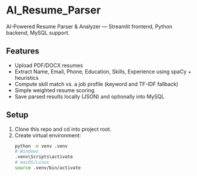 # AI_Resume_Parser

AI-Powered Resume Parser & Analyzer — Streamlit frontend, Python backend, MySQL support.

## Features
- Upload PDF/DOCX resumes
- Extract Name, Email, Phone, Education, Skills, Experience using spaCy + heuristics
- Compute skill match vs. a job profile (keyword and TF-IDF fallback)
- Simple weighted resume scoring
- Save parsed results locally (JSON) and optionally into MySQL

## Setup
1. Clone this repo and cd into project root.
2. Create virtual environment:
   ```bash
   python -m venv .venv
   # Windows
   .venv\Scripts\activate
   # macOS/Linux
   source .venv/bin/activate
